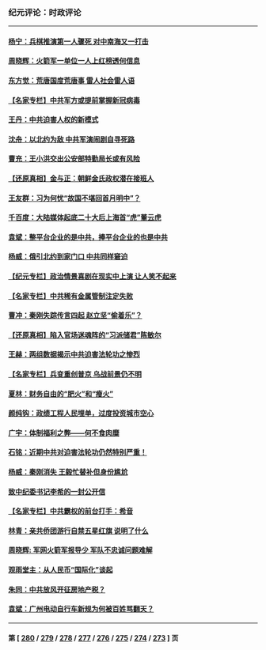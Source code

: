 ### 纪元评论：时政评论
---
#### [杨宁：兵棋推演第一人骤死 对中南海又一打击](../../pages/nsc1025/n14035523.md) 
#### [周晓辉：火箭军一单位一人上红榜透何信息](../../pages/nsc1025/n14035347.md) 
#### [东方觉：荒唐国度荒唐事 雷人社会雷人语](../../pages/nsc1025/n14035286.md) 
#### [【名家专栏】中共军方或提前掌握新冠病毒](../../pages/nsc1025/n14034819.md) 
#### [王丹：中共迫害人权的新模式](../../pages/nsc1025/n14034969.md) 
#### [沈舟：以北约为敌 中共军演闹剧自寻死路](../../pages/nsc1025/n14034888.md) 
#### [曹充：王小洪交出公安部特勤局长或有风险](../../pages/nsc1025/n14034407.md) 
#### [【还原真相】金与正：朝鲜金氏政权潜在接班人](../../pages/nsc1025/n14033207.md) 
#### [王友群：习为何忧“故国不堪回首月明中”？](../../pages/nsc1025/n14034037.md) 
#### [千百度：大陆媒体起底二十大后上海首“虎”董云虎](../../pages/nsc1025/n14034029.md) 
#### [袁斌：整平台企业的是中共，捧平台企业的也是中共](../../pages/nsc1025/n14033873.md) 
#### [杨威：俄引北约到家门口 中共同样窘迫](../../pages/nsc1025/n14033930.md) 
#### [【纪元专栏】政治情景喜剧在现实中上演 让人笑不起来](../../pages/nsc1025/n14033912.md) 
#### [【名家专栏】中共稀有金属管制注定失败](../../pages/nsc1025/n14033664.md) 
#### [曹冲：秦刚失踪传言四起 赵立坚“偷着乐”？](../../pages/nsc1025/n14033393.md) 
#### [【还原真相】陷入官场迷魂阵的“习派储君”陈敏尔](../../pages/nsc1025/n14022981.md) 
#### [王赫：两组数据揭示中共迫害法轮功之惨烈](../../pages/nsc1025/n14033123.md) 
#### [【名家专栏】兵变重创普京 乌战前景仍不明](../../pages/nsc1025/n14032943.md) 
#### [夏林：财务自由的“肥火”和“瘦火”](../../pages/nsc1025/n14033072.md) 
#### [颜纯钩：政绩工程人民埋单，过度投资城市空心](../../pages/nsc1025/n14033007.md) 
#### [广宇：体制福利之弊——何不食肉糜](../../pages/nsc1025/n14032923.md) 
#### [石铭：近期中共对迫害法轮功仍然特别严重！](../../pages/nsc1025/n14032921.md) 
#### [杨威：秦刚消失 王毅忙替补但身份尴尬](../../pages/nsc1025/n14032576.md) 
#### [致中纪委书记李希的一封公开信](../../pages/nsc1025/n14032506.md) 
#### [【名家专栏】中共霸权的前台打手：希音](../../pages/nsc1025/n14031634.md) 
#### [林青：亲共侨团游行自禁五星红旗 说明了什么](../../pages/nsc1025/n14031768.md) 
#### [周晓辉: 军网火箭军报导少 军队不忠诚问题难解](../../pages/nsc1025/n14032349.md) 
#### [观雨堂主：从人民币“国际化”谈起](../../pages/nsc1025/n14032174.md) 
#### [朱同：中共放风开征房地产税？](../../pages/nsc1025/n14032165.md) 
#### [袁斌：广州电动自行车新规为何被百姓骂翻天？](../../pages/nsc1025/n14032156.md) 

---
#### 第 [ [280](./280.md) / [279](./279.md) / [278](./278.md) / [277](./277.md) / [276](./276.md) / [275](./275.md) / [274](./274.md) / [273](./273.md) ] 页
